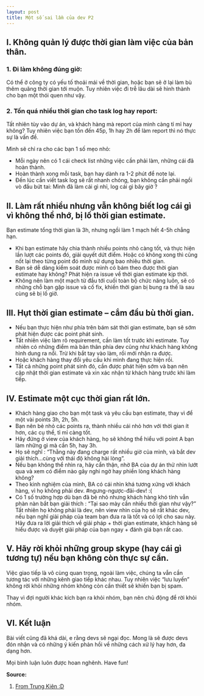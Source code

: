 ```yaml
---
layout: post
title: Một số sai lầm của dev P2
---
```


## I. Không quản lý được thời gian làm việc của bản thân.

### 1. Đi làm không đúng giờ:

Có thể ở công ty có yếu tố thoải mái về thời gian, hoặc bạn sẽ ở lại làm bù thêm quãng thời gian tới muộn. Tuy nhiên việc đi trễ lâu dài sẽ hình thành cho bạn một thói quen như vậy.

### 2. Tốn quá nhiều thời gian cho task log hay report:

Tất nhiên tùy vào dự án, và khách hàng mà report của mình càng tỉ mỉ hay không? Tuy nhiên việc bạn tốn đến 45p, 1h hay 2h để làm report thì nó thực sự là vấn đề.

Mình sẽ chỉ ra cho các bạn 1 số mẹo nhỏ:

*   Mỗi ngày nên có 1 cái check list những việc cần phải làm, những cái đã hoàn thành.
*   Hoàn thành xong mỗi task, bạn hay dành ra 1-2 phút để note lại.
*   Đến lúc cần viết task log sẽ rất nhanh chóng, bạn không cần phải ngồi vò đầu bứt tai: Mình đã làm cái gì nhỉ, log cái gì bây giờ ?

## II. Làm rất nhiều nhưng vẫn không biết log cái gì vì không thể nhớ, bị lố thời gian estimate.

Bạn estimate tổng thời gian là 3h, nhưng ngồi làm 1 mạch hết 4-5h chẳng hạn.

*   Khi bạn estimate hãy chia thành nhiều points nhỏ càng tốt, và thực hiện lần lượt các points đó, giải quyết dứt điểm. Hoặc có không xong thì cũng nốt lại theo từng point đó mình sử dụng bao nhiêu thời gian.
*   Bạn sẽ dễ dàng kiểm soát được mình có bám theo được thời gian estimate hay không? Phát hiện ra issue về thời gian estimate kịp thời.
*   Không nên làm một mạch từ đầu tới cuối toàn bộ chức năng luôn, sẽ có những chỗ bạn gặp issue và cố fix, khiến thời gian bị bung ra thế là sau cùng sẽ bị lố giờ.

## III. Hụt thời gian estimate – cắm đầu bù thời gian.

*   Nếu bạn thực hiện như phía trên bám sát thời gian estimate, bạn sẽ sớm phát hiện được các point phát sinh.
*   Tất nhiên việc làm rõ requirement, cần làm tốt trước khi estimate. Tuy nhiên có những điểm mà bản thân phía dev cũng như khách hàng không hình dung ra nổi. Trừ khi bắt tay vào làm, rồi mới nhận ra được.
*   Hoặc khách hàng thay đổi yêu cầu khi mình đang thực hiện rồi.
*   Tất cả những point phát sinh đó, cần được phát hiện sớm và bạn nên cập nhật thời gian estimate và xin xác nhận từ khách hàng trước khi làm tiếp.

## IV. Estimate một cục thời gian rất lớn.

*   Khách hàng giao cho bạn một task và yêu cầu bạn estimate, thay vì để một vài points 3h, 2h, 5h.
*   Bạn nên bẻ nhỏ các points ra, thành nhiều cái nhỏ hơn với thời gian ít hơn, các cụ thể, tỉ mỉ càng tốt.
*   Hãy đứng ở view của khách hàng, họ sẽ không thể hiểu với point A bạn làm những gì mà cần 5h, hay 3h.
*   Họ sẽ nghĩ : “Thằng này đang charge rất nhiều giờ của mình, và bắt dev giải thích…cùng với thái độ không hài lòng”.
*   Nếu bạn không thể nhìn ra, hãy cẩn thận, nhờ BA của dự án thử nhìn lướt qua và xem có điểm nào gây nghi ngờ hay phiền lòng khách hàng không?
*   Theo kinh nghiệm của mình, BA có cái nhìn khá tương xứng với khách hàng, vì họ không phải dev. #ngưng-ngược-đãi-dev! :(
*   Có 1 số trường hợp dù bạn đã bẻ nhỏ nhưng khách hàng khó tính vẫn phàn nàn bắt bạn giải thích : “Tại sao mày cần nhiều thời gian như vậy?”
    Tất nhiên họ không phải là dev, nên view nhìn của họ sẽ rất khác dev, nếu bạn nghĩ giải pháp của team bạn đưa ra là tốt và có lợi cho sau này.
    Hãy đưa ra lời giải thích về giải pháp + thời gian estimate, khách hàng sẽ hiểu được và duyệt giải pháp của bạn ngay + đánh giá bạn rất cao.

## V. Hãy rời khỏi những group skype (hay cái gì tương tự) nếu bạn không còn thực sự cần.

Việc giao tiếp là vô cùng quan trọng, ngoài làm việc, chúng ta vẫn cần tương tác với những kênh giao tiếp khác nhau. Tuy nhiên việc “lưu luyến” không rời khỏi những nhóm không còn cần thiết sẽ khiến bạn bị spam.

Thay vì đợi người khác kích bạn ra khỏi nhóm, bạn nên chủ động để rời khỏi nhóm.

## VI. Kết luận

Bài viết cũng đã khá dài, e rằng devs sẽ ngại đọc. Mong là sẽ được devs đón nhận và có những ý kiến phản hồi về những cách xử lý hay hơn, đa dạng hơn.

Mọi bình luận luôn được hoan nghênh. Have fun!

**Source:**

1. [From Trung Kiên :D](https://www.facebook.com/trungkien.phan.35?fref=ts)
